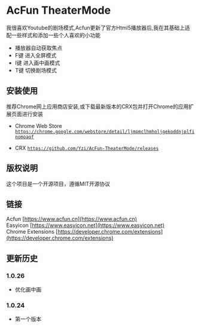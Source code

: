# AcFun TheaterMode

我很喜欢Youtube的剧场模式,Acfun更新了官方Html5播放器后,我在其基础上适配一些样式和添加一些个人喜欢的小功能  
* 播放器自动获取焦点
* F键 进入全屏模式
* I键 进入画中画模式
* T键 切换剧场模式

## 安装使用
推荐Chrome网上应用商店安装,或下载最新版本的CRX包并打开Chrome的应用扩展页面进行安装

* Chrome Web Store [`https://chrome.google.com/webstore/detail/ljmpmclhmholjgekoddnjplfinomoaof`](https://chrome.google.com/webstore/detail/ljmpmclhmholjgekoddnjplfinomoaof)

* CRX [`https://github.com/Yzi/AcFun-TheaterMode/releases`](https://github.com/Yzi/AcFun-TheaterMode/releases)

## 版权说明
这个项目是一个开源项目，遵循MIT开源协议

## 链接
Acfun [https://www.acfun.cn](https://www.acfun.cn)  
Easyicon [https://www.easyicon.net](https://www.easyicon.net)  
Chrome Extensions [https://developer.chrome.com/extensions](https://developer.chrome.com/extensions)

## 更新历史
### 1.0.26
* 优化画中画

### 1.0.24
* 第一个版本